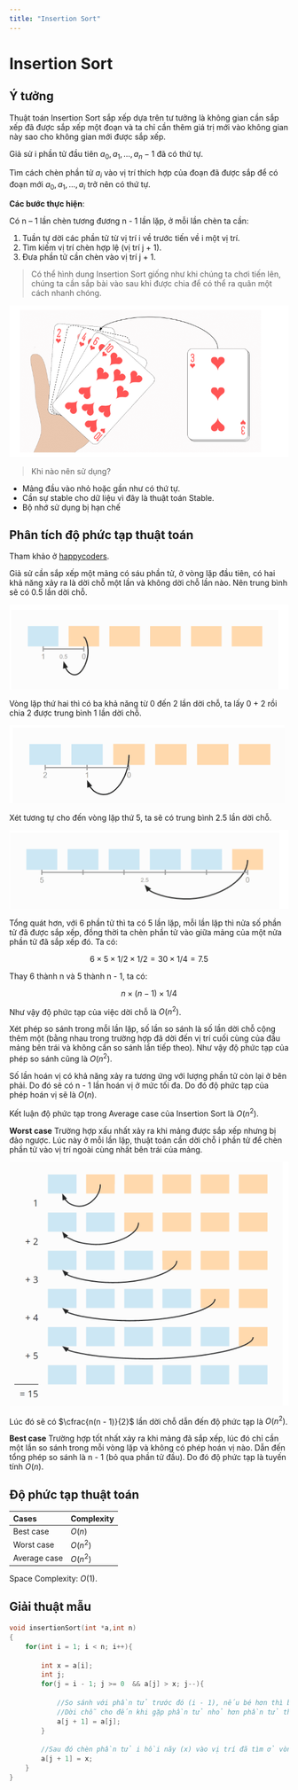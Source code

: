 ```yaml
---
title: "Insertion Sort"
---
```


<link rel="stylesheet" href="main.css">

# Insertion Sort

## Ý tưởng

Thuật toán Insertion Sort sắp xếp dựa trên tư tưởng là không gian cần sắp xếp đã được sắp xếp một đoạn và ta chỉ cần thêm giá trị mới vào không gian này sao cho không gian mới được sắp xếp.

Giả sử i phần tử đầu tiên $a_0, a_1,…,a_n-1$ đã có thứ tự.

Tìm cách chèn phần tử $a_i$ vào vị trí thích hợp của đoạn đã được sắp để có đoạn mới $a_0, a_1,…,a_i$ trở nên có thứ tự.

**Các bước thực hiện**:

Có n – 1 lần chèn tương đương n - 1 lần lặp, ở mỗi lần chèn ta cần:

1. Tuần tự dời các phần tử từ vị trí i về trước tiến về i một vị trí.
2. Tìm kiếm vị trí chèn hợp lệ (vị trí j + 1).
3. Đưa phần tử cần chèn vào vị trí j + 1.

> Có thể hình dung Insertion Sort giống như khi chúng ta chơi tiến lên, chúng ta cần sắp bài vào sau khi được chia để có thể ra quân một cách nhanh chóng.

<img src = "../img/Sort10.png">

> Khi nào nên sử dụng?

- Mảng đầu vào nhỏ hoặc gần như có thứ tự.
- Cần sự stable cho dữ liệu vì đây là thuật toán Stable.
- Bộ nhớ sử dụng bị hạn chế

## Phân tích độ phức tạp thuật toán

Tham khảo ở [happycoders](https://www.happycoders.eu/algorithms/insertion-sort/).

Giả sử cần sắp xếp một mảng có sáu phần tử, ở vòng lặp đầu tiên, có hai khả năng xảy ra là dời chỗ một lần và không dời chỗ lần nào. Nên trung bình sẽ có 0.5 lần dời chỗ.

<img src = "../img/Sort11.png">

Vòng lặp thứ hai thì có ba khả năng từ 0 đến 2 lần dời chỗ, ta lấy 0 + 2 rồi chia 2 được trung bình 1 lần dời chỗ.

<img src = "../img/Sort12.png">

Xét tương tự cho đến vòng lặp thứ 5, ta sẽ có trung bình 2.5 lần dời chỗ.

<img src = "../img/Sort13.png">

Tổng quát hơn, với 6 phần tử thì ta có 5 lần lặp, mỗi lần lặp thì nửa số phần tử đã được sắp xếp, đồng thời ta chèn phần tử vào giữa mảng của một nửa phần tử đã sắp xếp đó. Ta có:

$$
6 \times 5 \times 1/2 \times 1/2 = 30 \times 1/4 = 7.5
$$

Thay 6 thành n và 5 thành n - 1, ta có:

$$
n \times (n - 1) \times 1/4
$$

Như vậy độ phức tạp của việc dời chỗ là $O(n^2)$.

Xét phép so sánh trong mỗi lần lặp, số lần so sánh là số lần dời chỗ cộng thêm một (bằng nhau trong trường hợp đã dời đến vị trí cuối cùng của đầu mảng bên trái và không cần so sánh lần tiếp theo). Như vậy độ phức tạp của phép so sánh cũng là $O(n^2)$.

Số lần hoán vị có khả năng xảy ra tương ứng với lượng phần tử còn lại ở bên phải. Do đó sẽ có n - 1 lần hoán vị ở mức tối đa. Do đó độ phức tạp của phép hoán vị sẽ là $O(n)$.

Kết luận độ phức tạp trong Average case của Insertion Sort là $O(n^2)$.

**Worst case**
Trường hợp xấu nhất xảy ra khi mảng được sắp xếp nhưng bị đảo ngược. Lúc này ở mỗi lần lặp, thuật toán cần dời chỗ i phần tử để chèn phần tử vào vị trí ngoài cùng nhất bên trái của mảng.

<img src = "../img/Sort14.png">

Lúc đó sẽ có $\cfrac{n(n - 1)}{2}$ lần dời chỗ dẫn đến độ phức tạp là $O(n^2)$.

**Best case**
Trường hợp tốt nhất xảy ra khi mảng đã sắp xếp, lúc đó chỉ cần một lần so sánh trong mỗi vòng lặp và không có phép hoán vị nào. Dẫn đến tổng phép so sánh là n - 1 (bỏ qua phần tử đầu). Do đó độ phức tạp là tuyến tính $O(n)$.

## Độ phức tạp thuật toán

| Cases        | Complexity |
| :----------- | :--------- |
| Best case    | $O(n)$     |
| Worst case   | $O(n^2)$   |
| Average case | $O(n^2)$   |

Space Complexity: $O(1)$.

## Giải thuật mẫu

```c++
void insertionSort(int *a,int n)
{
    for(int i = 1; i < n; i++){

        int x = a[i];
        int j;
        for(j = i - 1; j >= 0  && a[j] > x; j--){

            //So sánh với phần tử trước đó (i - 1), nếu bé hơn thì bắt đầu dời chỗ.
            //Dời chỗ cho đến khi gặp phần tử nhỏ hơn phần tử thứ i hồi nãy (x).
            a[j + 1] = a[j];
        }

        //Sau đó chèn phần tử i hồi nãy (x) vào vị trí đã tìm ở vòng lặp trên.
        a[j + 1] = x;
    }
}
```
